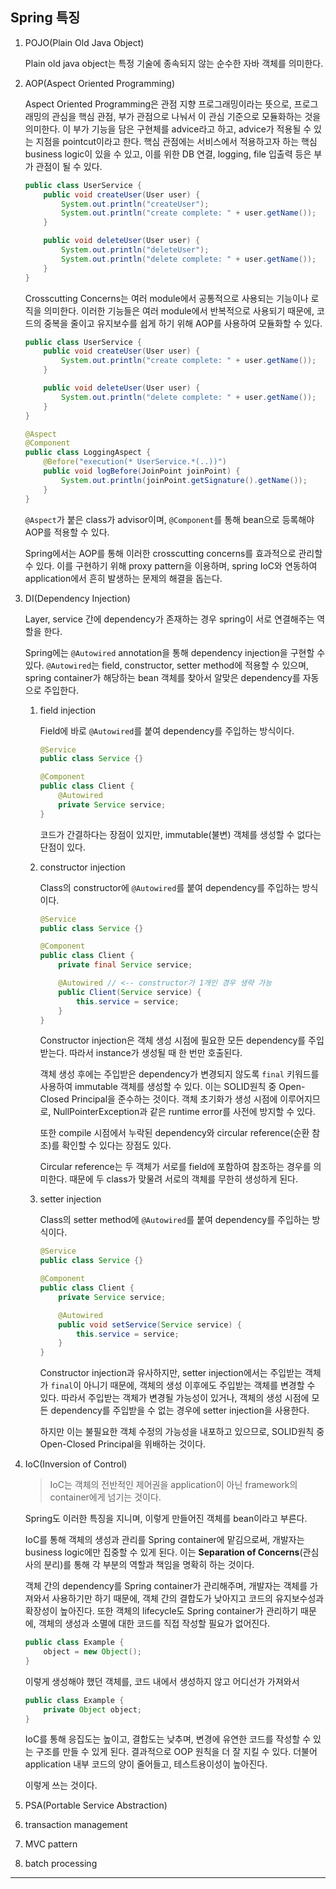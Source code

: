 ## Spring 특징

1.  POJO(Plain Old Java Object)

    Plain old java object는 특정 기술에 종속되지 않는 순수한 자바 객체를 의미한다.

2.  AOP(Aspect Oriented Programming)

    Aspect Oriented Programming은 관점 지향 프로그래밍이라는 뜻으로, 프로그래밍의 관심을 핵심 관점, 부가 관점으로 나눠서 이 관심 기준으로 모듈화하는 것을 의미한다. 이 부가 기능을 담은 구현체를 advice라고 하고, advice가 적용될 수 있는 지점을 pointcut이라고 한다. 핵심 관점에는 서비스에서 적용하고자 하는 핵심 business logic이 있을 수 있고, 이를 위한 DB 연결, logging, file 입출력 등은 부가 관점이 될 수 있다.

    ```java
    public class UserService {
        public void createUser(User user) {
            System.out.println("createUser");
            System.out.println("create complete: " + user.getName());
        }

        public void deleteUser(User user) {
            System.out.println("deleteUser");
            System.out.println("delete complete: " + user.getName());
        }
    }
    ```

    Crosscutting Concerns는 여러 module에서 공통적으로 사용되는 기능이나 로직을 의미한다. 이러한 기능들은 여러 module에서 반복적으로 사용되기 때문에, 코드의 중복을 줄이고 유지보수를 쉽게 하기 위해 AOP를 사용하여 모듈화할 수 있다.

    ```java
    public class UserService {
        public void createUser(User user) {
            System.out.println("create complete: " + user.getName());
        }

        public void deleteUser(User user) {
            System.out.println("delete complete: " + user.getName());
        }
    }

    @Aspect
    @Component
    public class LoggingAspect {
        @Before("execution(* UserService.*(..))")
        public void logBefore(JoinPoint joinPoint) {
            System.out.println(joinPoint.getSignature().getName());
        }
    }
    ```

    `@Aspect`가 붙은 class가 advisor이며, `@Component`를 통해 bean으로 등록해야 AOP를 적용할 수 있다.

    Spring에서는 AOP를 통해 이러한 crosscutting concerns를 효과적으로 관리할 수 있다. 이를 구현하기 위해 proxy pattern을 이용하며, spring IoC와 연동하여 application에서 흔히 발생하는 문제의 해결을 돕는다.

3.  DI(Dependency Injection)

    Layer, service 간에 dependency가 존재하는 경우 spring이 서로 연결해주는 역할을 한다.

    Spring에는 `@Autowired` annotation을 통해 dependency injection을 구현할 수 있다. `@Autowired`는 field, constructor, setter method에 적용할 수 있으며, spring container가 해당하는 bean 객체를 찾아서 알맞은 dependency를 자동으로 주입한다.

    1.  field injection

        Field에 바로 `@Autowired`를 붙여 dependency를 주입하는 방식이다.

        ```java
        @Service
        public class Service {}

        @Component
        public class Client {
            @Autowired
            private Service service;
        }
        ```

        코드가 간결하다는 장점이 있지만, immutable(불변) 객체를 생성할 수 없다는 단점이 있다.

    2.  constructor injection

        Class의 constructor에 `@Autowired`를 붙여 dependency를 주입하는 방식이다.

        ```java
        @Service
        public class Service {}

        @Component
        public class Client {
            private final Service service;

            @Autowired // <-- constructor가 1개인 경우 생략 가능
            public Client(Service service) {
                this.service = service;
            }
        }
        ```

        Constructor injection은 객체 생성 시점에 필요한 모든 dependency를 주입받는다. 따라서 instance가 생성될 때 한 번만 호출된다.

        객체 생성 후에는 주입받은 dependency가 변경되지 않도록 `final` 키워드를 사용하여 immutable 객체를 생성할 수 있다. 이는 SOLID원칙 중 Open-Closed Principal을 준수하는 것이다. 객체 초기화가 생성 시점에 이루어지므로, NullPointerException과 같은 runtime error를 사전에 방지할 수 있다.

        또한 compile 시점에서 누락된 dependency와 circular reference(순환 참조)를 확인할 수 있다는 장점도 있다.

        Circular reference는 두 객체가 서로를 field에 포함하여 참조하는 경우를 의미한다. 때문에 두 class가 맞물려 서로의 객체를 무한히 생성하게 된다.

    3.  setter injection

        Class의 setter method에 `@Autowired`를 붙여 dependency를 주입하는 방식이다.

        ```java
        @Service
        public class Service {}

        @Component
        public class Client {
            private Service service;

            @Autowired
            public void setService(Service service) {
                this.service = service;
            }
        }
        ```

        Constructor injection과 유사하지만, setter injection에서는 주입받는 객체가 `final`이 아니기 때문에, 객체의 생성 이후에도 주입받는 객체를 변경할 수 있다. 따라서 주입받는 객체가 변경될 가능성이 있거나, 객체의 생성 시점에 모든 dependency를 주입받을 수 없는 경우에 setter injection을 사용한다.

        하지만 이는 불필요한 객체 수정의 가능성을 내포하고 있으므로, SOLID원칙 중 Open-Closed Principal을 위배하는 것이다.

4.  IoC(Inversion of Control)

    > IoC는 객체의 전반적인 제어권을 application이 아닌 framework의 container에게 넘기는 것이다.

    Spring도 이러한 특징을 지니며, 이렇게 만들어진 객체를 bean이라고 부른다.

    IoC를 통해 객체의 생성과 관리를 Spring container에 맡김으로써, 개발자는 business logic에만 집중할 수 있게 된다. 이는 **Separation of Concerns**(관심사의 분리)를 통해 각 부분의 역할과 책임을 명확히 하는 것이다.

    객체 간의 dependency를 Spring container가 관리해주며, 개발자는 객체를 가져와서 사용하기만 하기 때문에, 객체 간의 결합도가 낮아지고 코드의 유지보수성과 확장성이 높아진다. 또한 객체의 lifecycle도 Spring container가 관리하기 때문에, 객체의 생성과 소멸에 대한 코드를 직접 작성할 필요가 없어진다.

    ```java
    public class Example {
        object = new Object();
    }
    ```

    이렇게 생성해야 했던 객체를, 코드 내에서 생성하지 않고 어디선가 가져와서

    ```java
    public class Example {
        private Object object;
    }
    ```

    IoC를 통해 응집도는 높이고, 결합도는 낮추며, 변경에 유연한 코드를 작성할 수 있는 구조를 만들 수 있게 된다. 결과적으로 OOP 원칙을 더 잘 지킬 수 있다. 더불어 application 내부 코드의 양이 줄어들고, 테스트용이성이 높아진다.

    이렇게 쓰는 것이다.

5.  PSA(Portable Service Abstraction)

6.  transaction management

7.  MVC pattern

8.  batch processing

---
